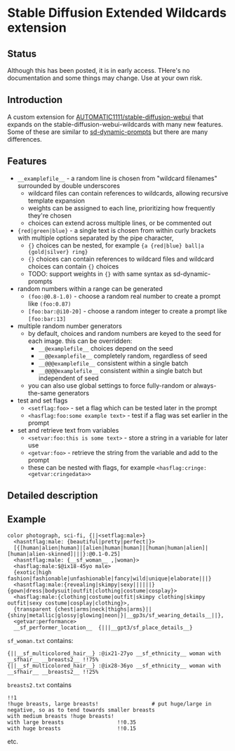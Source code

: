 # Stable Diffusion Extended Wildcards extension

## Status

Although this has been posted, it is in early access. THere's no documentation and some things may change. Use at your own risk.

## Introduction

A custom extension for
[AUTOMATIC1111/stable-diffusion-webui](https://github.com/AUTOMATIC1111/stable-diffusion-webui)
that expands on the stable-diffusion-webui-wildcards with many new features. Some of these are similar to
[sd-dynamic-prompts](https://github.com/adieyal/sd-dynamic-prompts)
but there are many differences.

## Features

   * `__examplefile__` - a random line is chosen from "wildcard filenames" surrounded by double underscores 
      * wildcard files can contain references to wildcards, allowing recursive template expansion
      * weights can be assigned to each line, prioritizing how frequently they're chosen
      * choices can extend across multiple lines, or be commented out
   * `{red|green|blue}` - a single text is chosen from within curly brackets with multiple options separated by the pipe character, 
      * `{}` choices can be nested, for example `{a {red|blue} ball|a {gold|silver} ring}`
      * `{}` choices can contain references to wildcard files and wildcard choices can contain `{}` choices
      * TODO: support weights in `{}` with same syntax as sd-dynamic-prompts
   * random numbers within a range can be generated
      * `(foo:@0.8-1.0)` - choose a random real number to create a prompt like `(foo:0.87)`
      * `[foo:bar:@i10-20]` - choose a random integer to create a prompt like `[foo:bar:13]`
   * multiple random number generators
      * by default, choices and random numbers are keyed to the seed for each image. this can be overridden:
         * `__@examplefile__` choices depend on the seed
         * `__@@examplefile__` completely random, regardless of seed
         * `__@@@examplefile__` consistent within a single batch
         * `__@@@@examplefile__` consistent within a single batch but independent of seed
      * you can also use global settings to force fully-random or always-the-same generators
   * test and set flags
      * `<setflag:foo>` - set a flag which can be tested later in the prompt
      * `<hasflag:foo:some example text>` - test if a flag was set earlier in the prompt
   * set and retrieve text from variables
      * `<setvar:foo:this is some text>` - store a string in a variable for later use
      * `<getvar:foo>` - retrieve the string from the variable and add to the prompt
      * these can be nested with flags, for example `<hasflag:cringe:<getvar:cringedata>>`

## Detailed description


## Example

```
color photograph, sci-fi, {||<setflag:male>}
  <hasntflag:male: {beautiful|pretty|perfect|}>
  [{[human|alien|human]|[alien|human|human]|[human|human|alien]|[human|alien-skinned]|||}:@0.1-0.25]
  <hasntflag:male: {__sf_woman__ ,|woman}>
  <hasflag:male:$@ix18-45yo male>
  {exotic|high fashion|fashionable|unfashionable|fancy|wild|unique|elaborate|||}
  <hasntflag:male:{revealing|skimpy|sexy||||||} {gown|dress|bodysuit|outfit|clothing|costume|cosplay}>
  <hasflag:male:{clothing|costume|outfit|skimpy clothing|skimpy outfit|sexy costume|cosplay|clothing}>,
  {transparent {chest|arms|neck|thighs|arms}||{shiny|metallic|glossy|glowing|neon|}|__gp3s/sf_wearing_details__||},
  <getvar:performance>
  __sf_performer_location__  {|||__gpt3/sf_place_details__}
```

`sf_woman.txt` contains:
```
{||__sf_multicolored_hair__} :@ix21-27yo __sf_ethnicity__ woman with __sfhair__ __breasts2__ !!75%
{||__sf_multicolored_hair__} :@ix28-36yo __sf_ethnicity__ woman with __sfhair__ __breasts2__ !!25%
```

`breasts2.txt` contains
```
!!1
!huge breasts, large breasts!                 # put huge/large in negative, so as to tend towards smaller breasts
with medium breasts !huge breasts!
with large breasts                 !!0.35 
with huge breasts                  !!0.15
```
etc.